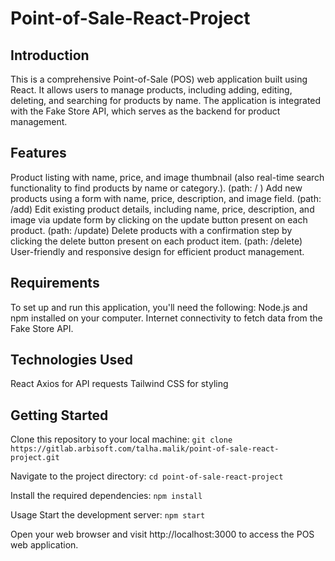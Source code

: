 # Point-of-Sale-React-Project

## Introduction

This is a comprehensive Point-of-Sale (POS) web application built using React. It allows users to manage products, including adding, editing, deleting, and searching for products by name. The application is integrated with the Fake Store API, which serves as the backend for product management.


## Features

Product listing with name, price, and image thumbnail (also real-time search functionality to find products by name or category.). (path: / )
Add new products using a form with name, price, description, and image field. (path: /add)
Edit existing product details, including name, price, description, and image via update form by clicking on the update button present on each product. (path: /update)
Delete products with a confirmation step by clicking the delete button present on each product item. (path: /delete)
User-friendly and responsive design for efficient product management.


## Requirements

To set up and run this application, you'll need the following:
Node.js and npm installed on your computer.
Internet connectivity to fetch data from the Fake Store API.


## Technologies Used

React
Axios for API requests
Tailwind CSS for styling


## Getting Started

Clone this repository to your local machine:
`git clone https://gitlab.arbisoft.com/talha.malik/point-of-sale-react-project.git` 

Navigate to the project directory:
`cd point-of-sale-react-project` 

Install the required dependencies:
`npm install`  

Usage
Start the development server:
`npm start` 

Open your web browser and visit http://localhost:3000 to access the POS web application.



